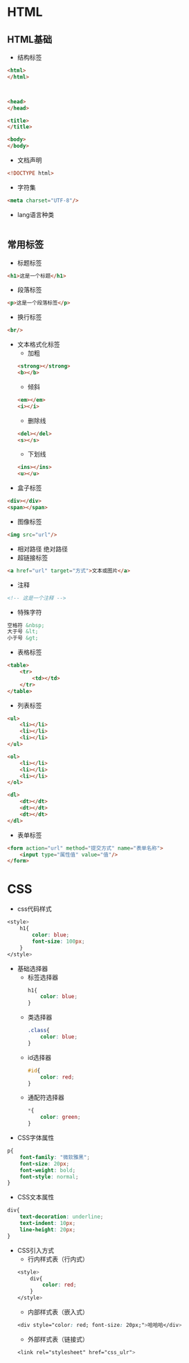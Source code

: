 # HTML
## HTML基础
* 结构标签
```html
<html>
</html>



<head>
</head>

<title>
</title>  

<body>
</body>

```
* 文档声明
```html
<!DOCTYPE html>
```
* 字符集
```html
<meta charset="UTF-8"/>
```
* lang语言种类
```html

```
## 常用标签
* 标题标签
```html
<h1>这是一个标题</h1>
```
* 段落标签
```html
<p>这是一个段落标签</p>
```
* 换行标签
```html
<br/>
```
* 文本格式化标签
    * 加粗
    ```html
    <strong></strong>
    <b></b>
    ```
    * 倾斜
    ```html
    <em></em>
    <i></i>
    ```
    * 删除线
    ```html
    <del></del>
    <s></s>
    ```
    * 下划线
    ```html
    <ins></ins>
    <u></u>
    ```
* 盒子标签
```html
<div></div>
<span></span>
```
* 图像标签
```html
<img src="url"/>
```
* 相对路径 绝对路径
* 超链接标签
```html
<a href="url" target="方式">文本或图片</a>
```
* 注释
```html
<!-- 这是一个注释 -->
```
* 特殊字符
```html
空格符 &nbsp;
大于号 &lt;
小于号 &gt;
```
* 表格标签
```html
<table>
    <tr>
        <td></td>
    </tr>
</table>
```
* 列表标签
```html
<ul>
    <li></li>
    <li></li>
    <li></li>
</ul>

<ol>
    <li></li>
    <li></li>
    <li></li>
</ol>

<dl>
    <dt></dt>
    <dt></dt>
    <dt></dt>
</dl>
```
* 表单标签
```html
<form action="url" method="提交方式" name="表单名称">
    <input type="属性值" value="值"/>
</form>
```
# CSS
* css代码样式
```css
<style>
    h1{
        color: blue;
        font-size: 100px;
    }
</style>
```
* 基础选择器
    * 标签选择器
        ```css
        h1{
            color: blue;
        }
        ```
    * 类选择器
        ```css
        .class{
            color: blue;
        }
        ```
    * id选择器
        ```css
        #id{
            color: red;
        }
        ```
    * 通配符选择器
        ```css
        *{
            color: green;
        }
        ```
* CSS字体属性
```css
p{
    font-family: "微软雅黑";
    font-size: 20px;
    font-weight: bold;
    font-style: normal;
}
```
* CSS文本属性
```css
div{
    text-decoration: underline;
    text-indent: 10px;
    line-height: 20px;
}
```
* CSS引入方式
    * 行内样式表（行内式）
    ```css
    <style>
        div{
            color: red;
        }
    </style>
    ```
    * 内部样式表（嵌入式）
    ```css
    <div style="color: red; font-size: 20px;">哈哈哈</div>
    ```
    * 外部样式表（链接式）
    ```css
    <link rel="stylesheet" href="css_ulr">
    ```
